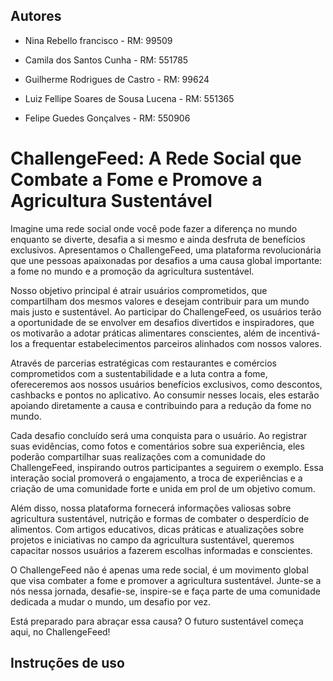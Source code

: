



## Autores

- Nina Rebello francisco - RM: 99509

- Camila dos Santos Cunha - RM: 551785

- Guilherme Rodrigues de Castro - RM: 99624

- Luiz Fellipe Soares de Sousa Lucena - RM: 551365

- Felipe Guedes Gonçalves - RM: 550906


# ChallengeFeed: A Rede Social que Combate a Fome e Promove a Agricultura Sustentável

Imagine uma rede social onde você pode fazer a diferença no mundo enquanto se diverte, desafia a si mesmo e ainda desfruta de benefícios exclusivos. Apresentamos o ChallengeFeed, uma plataforma revolucionária que une pessoas apaixonadas por desafios a uma causa global importante: a fome no mundo e a promoção da agricultura sustentável.

Nosso objetivo principal é atrair usuários comprometidos, que compartilham dos mesmos valores e desejam contribuir para um mundo mais justo e sustentável. Ao participar do ChallengeFeed, os usuários terão a oportunidade de se envolver em desafios divertidos e inspiradores, que os motivarão a adotar práticas alimentares conscientes, além de incentivá-los a frequentar estabelecimentos parceiros alinhados com nossos valores.

Através de parcerias estratégicas com restaurantes e comércios comprometidos com a sustentabilidade e a luta contra a fome, ofereceremos aos nossos usuários benefícios exclusivos, como descontos, cashbacks e pontos no aplicativo. Ao consumir nesses locais, eles estarão apoiando diretamente a causa e contribuindo para a redução da fome no mundo.

Cada desafio concluído será uma conquista para o usuário. Ao registrar suas evidências, como fotos e comentários sobre sua experiência, eles poderão compartilhar suas realizações com a comunidade do ChallengeFeed, inspirando outros participantes a seguirem o exemplo. Essa interação social promoverá o engajamento, a troca de experiências e a criação de uma comunidade forte e unida em prol de um objetivo comum.

Além disso, nossa plataforma fornecerá informações valiosas sobre agricultura sustentável, nutrição e formas de combater o desperdício de alimentos. Com artigos educativos, dicas práticas e atualizações sobre projetos e iniciativas no campo da agricultura sustentável, queremos capacitar nossos usuários a fazerem escolhas informadas e conscientes.

O ChallengeFeed não é apenas uma rede social, é um movimento global que visa combater a fome e promover a agricultura sustentável. Junte-se a nós nessa jornada, desafie-se, inspire-se e faça parte de uma comunidade dedicada a mudar o mundo, um desafio por vez.

Está preparado para abraçar essa causa? O futuro sustentável começa aqui, no ChallengeFeed!
## Instruções de uso
